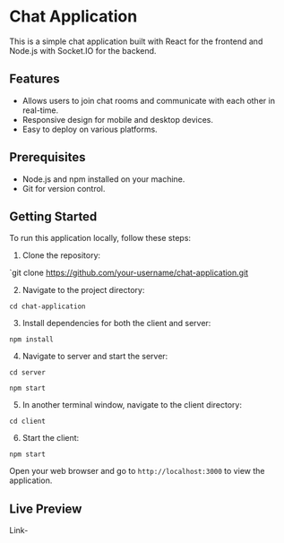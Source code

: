 # Chat Application

This is a simple chat application built with React for the frontend and Node.js with Socket.IO for the backend.

## Features

- Allows users to join chat rooms and communicate with each other in real-time.
- Responsive design for mobile and desktop devices.
- Easy to deploy on various platforms.

## Prerequisites

- Node.js and npm installed on your machine.
- Git for version control.

## Getting Started

To run this application locally, follow these steps:

1. Clone the repository:
   
`git clone https://github.com/your-username/chat-application.git

2. Navigate to the project directory:
   
`cd chat-application`

3. Install dependencies for both the client and server:

`npm install`

4. Navigate to server and start the server:
   
`cd server`

`npm start`

5. In another terminal window, navigate to the client directory:

`cd client`

6. Start the client:

`npm start`

Open your web browser and go to `http://localhost:3000` to view the application.

## Live Preview

Link- 

